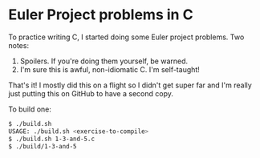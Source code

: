 # Euler Project problems in C

To practice writing C, I started doing some Euler project problems. Two notes:

1. Spoilers. If you're doing them yourself, be warned.
2. I'm sure this is awful, non-idiomatic C. I'm self-taught!

That's it! I mostly did this on a flight so I didn't get super far and I'm
really just putting this on GitHub to have a second copy.

To build one:

```bash
$ ./build.sh
USAGE: ./build.sh <exercise-to-compile>
$ ./build.sh 1-3-and-5.c
$ ./build/1-3-and-5
```
